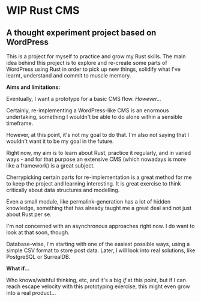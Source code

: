 # WIP Rust CMS
## A thought experiment project based on WordPress

This is a project for myself to practice and grow my Rust skills. The main idea behind this project is to explore and
re-create some parts of WordPress using Rust in order to pick up new things, solidify what I've learnt, understand and commit to muscle memory.

**Aims and limitations:**

Eventually, I want a prototype for a basic CMS flow. _However..._

Certainly, re-implementing a WordPress-like CMS is an enormous undertaking, something I wouldn't be able to do alone within a sensible timeframe.

However, at this point, it's not my goal to do that. I'm also not saying that I wouldn't want it to be my goal in the future. 

Right now, my aim is to learn about Rust, practice it regularly, and in varied ways - and for that purpose an extensive CMS (which nowadays is more like a framework) is a great subject.

Cherrypicking certain parts for re-implementation is a great method for me to keep the project and learning interesting. It is great exercise to think critically about data structures and modelling. 

Even a small module, like permalink-generation has a lot of hidden knowledge, something that has already taught me a great deal and not just about Rust per se. 

I'm not concerned with an asynchronous approaches right now. I do want to look at that soon, though. 

Database-wise, I'm starting with one of the easiest possible ways, using a simple CSV format to store post data. Later, I will look into real solutions, like PostgreSQL or SurrealDB. 

**What if...**

Who knows/wishful thinking, etc, and it's a big _if_ at this point, but if I can reach escape velocity with this prototyping exercise, this might even grow into a real product...
